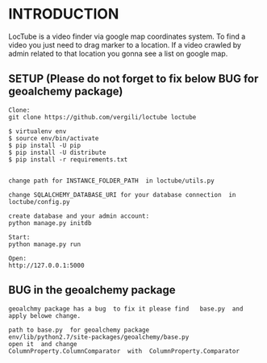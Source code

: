 # INTRODUCTION

LocTube is a video finder via google map  coordinates system. 
To find a video you just need to drag marker to a location. If a video crawled by admin related to that location
you gonna see a list on google map. 



## SETUP  (Please do not forget to fix below BUG for geoalchemy package)

	Clone:
    git clone https://github.com/vergili/loctube loctube
    
    $ virtualenv env 
    $ source env/bin/activate 
    $ pip install -U pip 
    $ pip install -U distribute 
    $ pip install -r requirements.txt
    
    
    change path for INSTANCE_FOLDER_PATH  in loctube/utils.py  
    
    change SQLALCHEMY_DATABASE_URI for your database connection  in loctube/config.py
  
	create database and your admin account:
    python manage.py initdb
 
	Start: 
    python manage.py run

	Open:
    http://127.0.0.1:5000  
   
## BUG in the geoalchemy package
    geoalchmy package has a bug  to fix it please find   base.py  and apply belowe change. 

    path to base.py  for geoalchemy package
    env/lib/python2.7/site-packages/geoalchemy/base.py
    open it  and change  
    ColumnProperty.ColumnComparator  with  ColumnProperty.Comparator 
    
